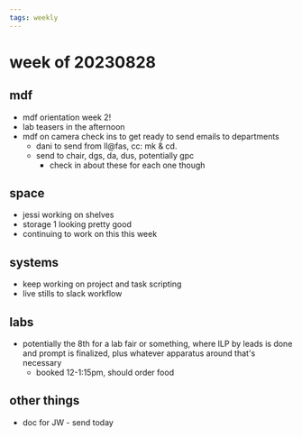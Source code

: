 ```yaml
---
tags: weekly
---
```

# week of 20230828

## mdf
* mdf orientation week 2!
* lab teasers in the afternoon
* mdf on camera check ins to get ready to send emails to departments
    * dani to send from ll@fas, cc: mk & cd.
    * send to chair, dgs, da, dus, potentially gpc
        * check in about these for each one though

## space
* jessi working on shelves
* storage 1 looking pretty good
* continuing to work on this this week

## systems
* keep working on project and task scripting
* live stills to slack workflow

## labs
* potentially the 8th for a lab fair or something, where ILP by leads is done and prompt is finalized, plus whatever apparatus around that's necessary
    * booked 12-1:15pm, should order food

## other things
* doc for JW - send today





